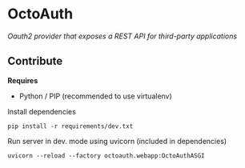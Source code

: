 # OctoAuth

*Oauth2 provider that exposes a REST API for third-party applications*

## Contribute

**Requires**
- Python / PIP (recommended to use virtualenv)

Install dependencies

```
pip install -r requirements/dev.txt
```

Run server in dev. mode using uvicorn (included in dependencies)

```
uvicorn --reload --factory octoauth.webapp:OctoAuthASGI
```
